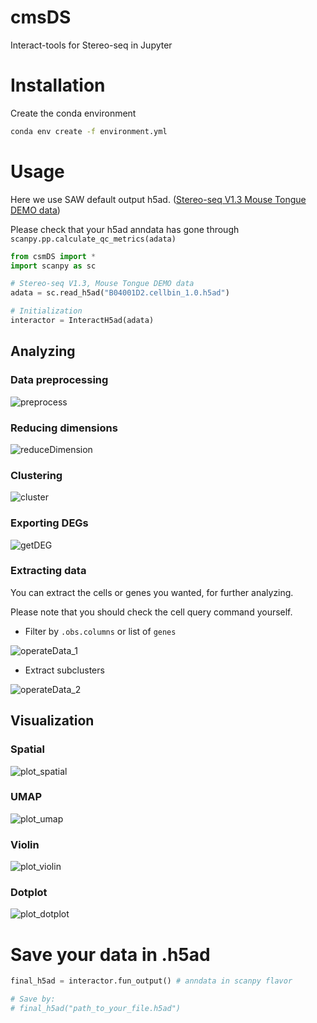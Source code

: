 # cmsDS
Interact-tools for Stereo-seq in Jupyter


# Installation

Create the conda environment

```bash
conda env create -f environment.yml
```

# Usage

Here we use SAW default output h5ad.  ([Stereo-seq V1.3 Mouse Tongue DEMO data](https://en.stomics.tech/resources/demo-data/list.html))

Please check that your h5ad anndata has gone through `scanpy.pp.calculate_qc_metrics(adata)`

```python
from csmDS import *
import scanpy as sc

# Stereo-seq V1.3, Mouse Tongue DEMO data
adata = sc.read_h5ad("B04001D2.cellbin_1.0.h5ad")

# Initialization
interactor = InteractH5ad(adata)
```

## Analyzing

### Data preprocessing

![preprocess](https://github.com/user-attachments/assets/6858e3f1-7516-4dc4-9bc2-c2b4df1b2562)

### Reducing dimensions

![reduceDimension](https://github.com/user-attachments/assets/b33a26a9-31e1-4034-9458-949686b68f4d)

### Clustering

![cluster](https://github.com/user-attachments/assets/9d8f0ec7-d00b-4952-b49c-38799b1e70f1)

### Exporting DEGs

![getDEG](https://github.com/user-attachments/assets/15e8bfce-48a2-4968-be53-e70f7d0a66e1)

### Extracting data

You can extract the cells or genes you wanted, for further analyzing.

Please note that you should check the cell query command yourself.

- Filter by `.obs.columns` or list of `genes`
  
![operateData_1](https://github.com/user-attachments/assets/58a0a713-3a99-49f0-a0a9-45ba0ed77d4b)

- Extract subclusters
  
![operateData_2](https://github.com/user-attachments/assets/87e09945-765c-4c31-9404-317cf16be171)

## Visualization

### Spatial

![plot_spatial](https://github.com/user-attachments/assets/b4244180-60e8-4b65-bb1d-1a96d4b28c69)

### UMAP

![plot_umap](https://github.com/user-attachments/assets/4e1794df-24f0-4d7a-af31-dabf3934a35b)

### Violin

![plot_violin](https://github.com/user-attachments/assets/8f14493b-41ed-4f9e-860b-e1998597434b)

### Dotplot

![plot_dotplot](https://github.com/user-attachments/assets/32b6f006-3f7d-46ea-acc2-90fbbae7cfa3)

# Save your data in .h5ad

```python
final_h5ad = interactor.fun_output() # anndata in scanpy flavor

# Save by:
# final_h5ad("path_to_your_file.h5ad")
```

